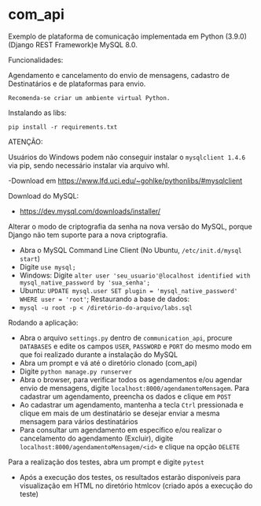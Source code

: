 # com_api
Exemplo de plataforma de comunicação implementada em Python (3.9.0) (Django REST Framework)e MySQL 8.0.

Funcionalidades:

Agendamento e cancelamento do envio de mensagens, cadastro de Destinatários e de plataformas para envio.

`Recomenda-se criar um ambiente virtual Python.`

Instalando as libs:

`pip install -r requirements.txt`

ATENÇÃO:


Usuários do Windows podem não conseguir instalar o `mysqlclient 1.4.6` via pip, sendo necessário instalar via arquivo whl. 

-Download em https://www.lfd.uci.edu/~gohlke/pythonlibs/#mysqlclient

Download do MySQL:
- https://dev.mysql.com/downloads/installer/


Alterar o modo de criptografia da senha na nova versão do MySQL, porque Django não tem suporte para a nova criptografia.

- Abra o MySQL Command Line Client (No Ubuntu, `/etc/init.d/mysql start`)
- Digite `use mysql;`
- Windows: Digite `alter user 'seu_usuario'@localhost identified with mysql_native_password by 'sua_senha';` 
- Ubuntu: `UPDATE mysql.user SET plugin = 'mysql_native_password' WHERE user = 'root'`;
Restaurando a base de dados:
- `mysql -u root -p < /diretório-do-arquivo/labs.sql`


Rodando a aplicação:
- Abra o arquivo `settings.py` dentro de `communication_api`, procure `DATABASES` e edite os campos `USER`, `PASSWORD` e `PORT` do mesmo modo em que foi realizado durante a instalação do MySQL 
- Abra um prompt e vá até o diretório clonado (com_api)
- Digite `python manage.py runserver`
- Abra o browser, para verificar todos os agendamentos e/ou agendar envio de mensagens, digite `localhost:8000/agendamentoMensagem`. Para cadastrar um agendamento, preencha os dados e clique em `POST`
- Ao cadastrar um agendamento, mantenha a tecla `Ctrl` pressionada e clique em mais de um destinatário se desejar enviar a mesma mensagem para vários destinatários
- Para consultar um agendamento em específico e/ou realizar o cancelamento do agendamento (Excluir), digite `localhost:8000/agendamentoMensagem/<id>` e clique na opção `DELETE`

Para a realização dos testes, abra um prompt e digite `pytest`
- Após a execução dos testes, os resultados estarão disponíveis para visualização em HTML no diretório htmlcov (criado após a execução do teste)